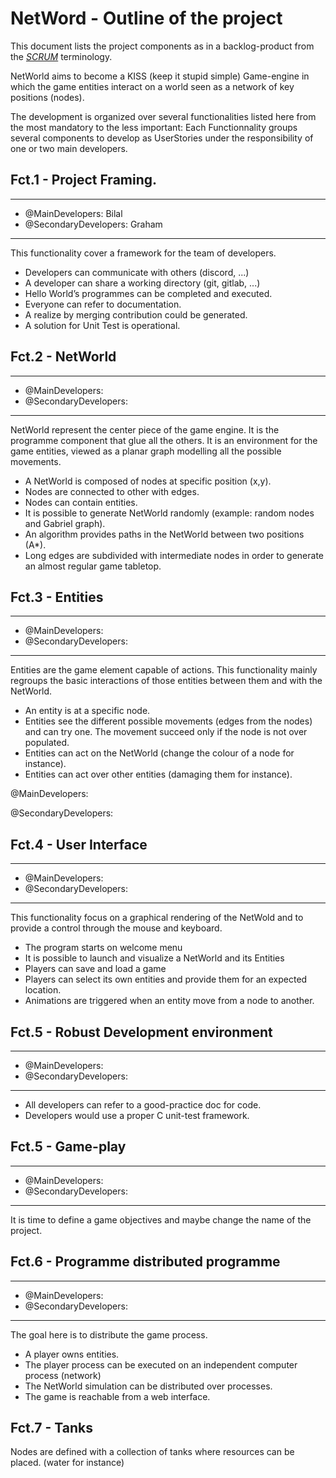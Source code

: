# NetWord - Outline of the project

This document lists the project components as in a backlog-product from the [*SCRUM*](https://fr.wikipedia.org/wiki/Scrum_(d%C3%A9veloppement)#Glossaire) terminology.

NetWorld aims to become a KISS (keep it stupid simple) Game-engine in which the game entities interact on a world seen as a network of key positions (nodes).

The development is organized over several functionalities listed here from the most mandatory to the less important:
Each Functionnality groups several components to develop as UserStories under the responsibility of one or two main developers.

## Fct.1 - Project Framing.
---
- @MainDevelopers: Bilal
- @SecondaryDevelopers: Graham
---

This functionality cover a framework for the team of developers.

- Developers can communicate with others (discord, ...)
- A developer can share a working directory (git, gitlab, ...)
- Hello World’s programmes can be completed and executed.
- Everyone can refer to documentation.
- A realize by merging contribution could be generated.
- A solution for Unit Test is operational.

## Fct.2 - NetWorld
---
- @MainDevelopers:
- @SecondaryDevelopers:
---

NetWorld represent the center piece of the game engine. It is the programme component that glue all the others. 
It is an environment for the game entities, viewed as a planar graph modelling all the possible movements. 

- A NetWorld is composed of nodes at specific position (x,y).
- Nodes are connected to other with edges.
- Nodes can contain entities.
- It is possible to generate NetWorld randomly (example: random nodes and Gabriel graph).
- An algorithm provides paths in the NetWorld between two positions (A*).
- Long edges are subdivided with intermediate nodes in order to generate an almost regular game tabletop.

## Fct.3 - Entities

---
- @MainDevelopers:
- @SecondaryDevelopers:
---

Entities are the game element capable of actions. This functionality mainly regroups the basic interactions of those entities between them and with the NetWorld.


- An entity is at a specific node.
- Entities see the different possible movements (edges from the nodes) and can try one. The movement succeed only if the node is not over populated.
- Entities can act on the NetWorld (change the colour of a node for instance).
- Entities can act over other entities (damaging them for instance).

@MainDevelopers:

@SecondaryDevelopers:

## Fct.4 - User Interface
---
- @MainDevelopers:
- @SecondaryDevelopers:
---

This functionality focus on a graphical rendering of the NetWold and to provide a control through the mouse and keyboard.

- The program starts on welcome menu
- It is possible to launch and visualize a NetWorld and its Entities
- Players can save and load a game 
- Players can select its own entities and provide them for an expected location.
- Animations are triggered when an entity move from a node to another.


## Fct.5 - Robust Development environment
---
- @MainDevelopers:
- @SecondaryDevelopers:
---

- All developers can refer to a good-practice doc for code.
- Developers would use a proper C unit-test framework.


## Fct.5 - Game-play
---
- @MainDevelopers:
- @SecondaryDevelopers:
---

It is time to define a game objectives and maybe change the name of the project.

## Fct.6 - Programme distributed programme
---
- @MainDevelopers:
- @SecondaryDevelopers:
---

The goal here is to distribute the game process.

- A player owns entities.
- The player process can be executed on an independent computer process (network)
- The NetWorld simulation can be distributed over processes.
- The game is reachable from a web interface.

## Fct.7 - Tanks

Nodes are defined with a collection of tanks  where resources can be placed. (water for instance)
